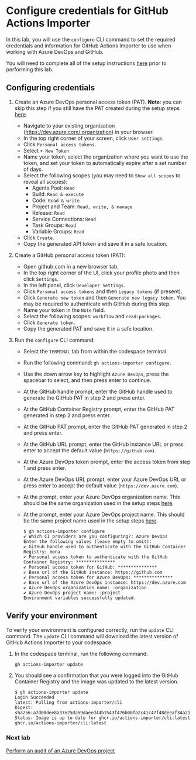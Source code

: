 # Configure credentials for GitHub Actions Importer

In this lab, you will use the `configure` CLI command to set the required credentials and information for GitHub Actions Importer to use when working with Azure DevOps and GitHub.

You will need to complete all of the setup instructions [here](./readme.md#configure-your-codespace) prior to performing this lab.

## Configuring credentials

1. Create an Azure DevOps personal access token (PAT).
      __Note__: you can skip this step if you still have the PAT created during the setup steps [here](./readme.md#bootstrap-your-azure-devops-organization).
      - Navigate to your existing organization (<https://dev.azure.com/:organization>) in your browser.
      - In the top right corner of your screen, click `User settings`.
      - Click `Personal access tokens`.
      - Select `+ New Token`
      - Name your token, select the organization where you want to use the token, and set your token to automatically expire after a set number of days.
      - Select the following scopes (you may need to `Show all scopes` to reveal all scopes):
         - Agents Pool: `Read`
         - Build: `Read & execute`
         - Code: `Read & write`
         - Project and Team: `Read, write, & manage`
         - Release: `Read`
         - Service Connections: `Read`
         - Task Groups: `Read`
         - Variable Groups: `Read`
      - Click `Create`.
      - Copy the generated API token and save it in a safe location.

2. Create a GitHub personal access token (PAT):
      - Open github.com in a new browser tab.
      - In the top right corner of the UI, click your profile photo and then click `Settings`.
      - In the left panel, click `Developer Settings`.
      - Click `Personal access tokens` and then `Legacy tokens` (if present).
      - Click `Generate new token` and then `Generate new legacy token`. You may be required to authenticate with GitHub during this step.
      - Name your token in the `Note` field.
      - Select the following scopes: `workflow` and `read:packages`.
      - Click `Generate token`.
      - Copy the generated PAT and save it in a safe location.

3. Run the `configure` CLI command:
      - Select the `TERMINAL` tab from within the codespace terminal.
      - Run the following command: `gh actions-importer configure`.
      - Use the down arrow key to highlight `Azure DevOps`, press the spacebar to select, and then press enter to continue.
      - At the GitHub handle prompt, enter the GitHub handle used to generate the GitHub PAT in step 2 and press enter.
      - At the GitHub Container Registry prompt, enter the GitHub PAT generated in step 2 and press enter.
      - At the GitHub PAT prompt, enter the GitHub PAT generated in step 2 and press enter.
      - At the GitHub URL prompt, enter the GitHub instance URL or press enter to accept the default value (`https://github.com`).
      - At the Azure DevOps token prompt, enter the access token from step 1 and press enter.
      - At the Azure DevOps URL prompt, enter your Azure DevOps URL or press enter to accept the default value (`https://dev.azure.com`).
      - At the prompt, enter your Azure DevOps organization name. This should be the same organization used in the setup steps [here](./readme.md#bootstrap-your-azure-devops-organization).
      - At the prompt, enter your Azure DevOps project name. This should be the same project name used in the setup steps [here](./readme.md#bootstrap-your-azure-devops-organization).

         ```console
         $ gh actions-importer configure
         ✔ Which CI providers are you configuring?: Azure DevOps
         Enter the following values (leave empty to omit):
         ✔ GitHub handle used to authenticate with the GitHub Container Registry: mona
         ✔ Personal access token to authenticate with the GitHub Container Registry: ***************
         ✔ Personal access token for GitHub: ***************
         ✔ Base url of the GitHub instance: https://github.com
         ✔ Personal access token for Azure DevOps: ***************
         ✔ Base url of the Azure DevOps instance: https://dev.azure.com
         ✔ Azure DevOps organization name: :organization
         ✔ Azure DevOps project name: :project
         Environment variables successfully updated.
         ```

## Verify your environment

To verify your environment is configured correctly, run the `update` CLI command. The `update` CLI command will download the latest version of GitHub Actions Importer to your codespace.

1. In the codespace terminal, run the following command:

   ```bash
   gh actions-importer update
   ```

2. You should see a confirmation that you were logged into the GitHub Container Registry and the image was updated to the latest version.

   ```console
   $ gh actions-importer update
   Login Succeeded
   latest: Pulling from actions-importer/cli
   Digest: sha256:a7d00dee8a37e25da59daeed44b1543f476b00fa2c41c47f48deeaf34a215bbb
   Status: Image is up to date for ghcr.io/actions-importer/cli:latest
   ghcr.io/actions-importer/cli:latest
   ```

### Next lab

[Perform an audit of an Azure DevOps project](2-audit.md)
